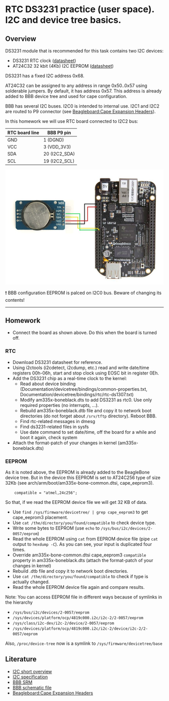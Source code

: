 # RTC DS3231 practice (user space). I2C and device tree basics.

## Overview

DS3231 module that is recommended for this task contains two I2C devices:

* DS3231 RTC clock ([datasheet](https://datasheets.maximintegrated.com/en/ds/DS3231.pdf))
* AT24C32 32 kbit (4Kb) I2C EEPROM ([datasheet](https://ww1.microchip.com/downloads/en/DeviceDoc/doc0336.pdf))

DS3231 has a fixed I2C address 0x68.

AT24C32 can be assigned to any address in range 0x50..0x57 using solderable jumpers. By default, it has address 0x57. This address is already added to BBB device tree and used for cape configuration.

BBB has several I2C buses. I2C0 is intended to internal use. I2C1 and I2C2 are routed to P9 connector (see [Beagleboard:Cape Expansion Headers](https://elinux.org/Beagleboard:Cape_Expansion_Headers)).

In this homework we will use RTC board connected to I2C2 bus:

| RTC board line | BBB P9 pin |
| -------------- | ---------- |
| GND  | 1 (DGND)   |
| VCC  | 3 (VDD\_3V3) |
| SDA  | 20 (I2C2\_SDA) |
| SCL  | 19 (I2C2\_SCL) |

![RTC board to BBB connection](./images/BBB-RTC.jpg)

:exclamation: BBB configuration EEPROM is palced on I2C0 bus. Beware of changing its contents!

---

## Homework

* Connect the board as shown above. Do this when the board is turned off.

### RTC
* Download DS3231 datasheet for reference. 
* Using i2ctools (i2cdetect, i2cdump, etc.) read and write date/time registers 00h-06h, start and stop clock using EOSC bit in register 0Eh.
* Add the DS3231 chip as a real-time clock to the kernel:
  * Read about device binding (Documentation/devicetree/bindings/common-properties.txt, Documentation/devicetree/bindings/rtc/rtc-ds1307.txt)
  * Modify am335x-boneblack.dts to add DS3231 as rtc0. Use only required properties (no interrupts, ...).
  * Rebuild  am335x-boneblack.dtb file and copy it to network boot directories (do not forget about `/srv/tftp` directory). Reboot BBB.
  * Find rtc-related messages in dmesg
  * Find ds3231-related files in sysfs
  * Use date command to set date/time, off the board for a while and boot it again, check system
* Attach the format-patch of your changes in kernel (am335x-boneblack.dts)

### EEPROM

As it is noted above, the EEPROM is already added to the BeagleBone device tree. But in the device this EEPROM is set to AT24C256 type of size 32Kb (see arch/arm/boot/am335x-bone-common.dtsi, cape\_eeprom3). 
```
	compatible = "atmel,24c256";
```
So that, if we read the EEPROM device file we will get 32 KB of data.

* Use `find /sys/firmware/devicetree/ | grep cape_eeprom3` to get cape\_eeprom3 placement.
* Use `cat /the/directory/you/found/compatible` to check device type.
* Write some bytes to EEPROM (use `echo` to `/sys/bus/i2c/devices/2-0057/eeprom`)
* Read the whole EEPROM using `cat` from EEPROM device file (pipe `cat` output to `hexdump -C`). As you can see, your input is duplicated four times.
* Override am335x-bone-common.dtsi cape\_eeprom3 `compatible` property in am335x-boneblack.dts
(attach the format-patch of your changes in kernel)
* Rebuild  .dtb file and copy it to network boot directories.
* Use `cat /the/directory/you/found/compatible` to check if type is actually changed.
* Read the whole EEPROM device file again and compare results.

Note:
You can access EEPROM file in different ways because of symlinks in the hierarchy

* `/sys/bus/i2c/devices/2-0057/eeprom`
* `/sys/devices/platform/ocp/4819c000.i2c/i2c-2/2-0057/eeprom`
* `/sys/class/i2c-dev/i2c-2/device/2-0057/eeprom`
* `/sys/devices/platform/ocp/4819c000.i2c/i2c-2/device/i2c-2/2-0057/eeprom`

Also, `/proc/device-tree` now is a symlink to `/sys/firmware/devicetree/base`

## Literature

* [I2C short overview](https://www.ti.com/lit/an/slva704/slva704.pdf)
* [I2C specification](https://www.nxp.com/docs/en/user-guide/UM10204.pdf)
* [BBB SRM](https://github.com/beagleboard/beaglebone-black/blob/master/BBB_SRM.pdf)
* [BBB schematic file](https://github.com/beagleboard/beaglebone-black/blob/master/BBB_SCH.pdf)
* [Beagleboard:Cape Expansion Headers](https://elinux.org/Beagleboard:Cape_Expansion_Headers)

